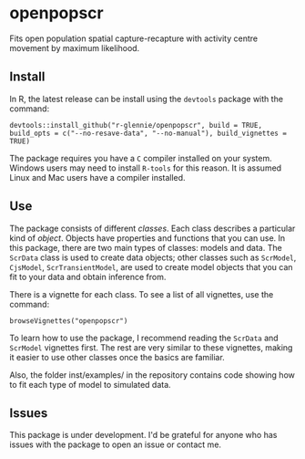 # openpopscr

Fits open population spatial capture-recapture with
activity centre movement by maximum likelihood.

## Install 

In R, the latest release can be install using the <code>devtools</code> package
with the command: 

```
devtools::install_github("r-glennie/openpopscr", build = TRUE, build_opts = c("--no-resave-data", "--no-manual"), build_vignettes = TRUE)
```

The package requires you have a <code>C</code> compiler installed on your system. 
Windows users may need to install <code>R-tools</code> for this reason. 
It is assumed Linux and Mac users have a compiler installed. 

## Use

The package consists of different <em>classes</em>. Each class describes a 
particular kind of <em>object</em>. Objects have properties and functions that
you can use. In this package, there are two main types of classes: models and
data. The <code>ScrData</code> class is used to create data objects; other
classes such as <code>ScrModel</code>, <code>CjsModel</code>, <code>ScrTransientModel</code>, are used to create model objects that you can fit to your data and 
obtain inference from. 

There is a vignette for each class. To see a list of all vignettes, use the
command: 

```
browseVignettes("openpopscr")
```
To learn how to use the package, I recommend reading the <code>ScrData</code>
and <code>ScrModel</code> vignettes first. The rest are very similar to these
vignettes, making it easier to use other classes once the basics are familiar.

Also, the folder inst/examples/ in the repository contains code showing how to fit
each type of model to simulated data. 

## Issues 

This package is under development. I'd be grateful for anyone who has issues
with the package to open an issue or contact me. 


